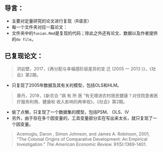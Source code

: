 ## 导言：

- 主要对定量研究的论文进行复现（R语言）
- 每一个文件夹对应一篇论文：
- 文件夹中的`fuxian.Rmd`是复现的代码；除此之外还有论文、数据以及作者提供的`do file`。

## 已复现论文：

> 洪岩壁，2017，《再分配与幸福感阶层差异的变 迁 (2005 — 2013 )》，《社会》第2期。

- 只复现了2005年数据及其有关的模型，包括OLS和HLM。

> 章丹，2019，《新农合 “病 有 所 医 ”有无增进农村居民健康？对住院患者医疗服务利用、健康和 收入影响的再审视》，《社会》第2期。

- 偷了点懒，只复现了一个数据集的模型，包括PSM、 OLS、IV
- 另外，由于存在多个因变量的，工具变量部分实在写出来太长，就只复现了一个因变量。

> Acemoglu, Daron , Simon Johnson, and James A. Robinson, 2001, "The Colonial Origins of Comparative Development: An Empirical Investigation." *The American Economic Review.* 91(5):1369-1401.

